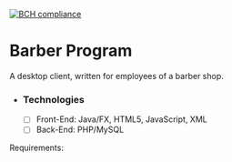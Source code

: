 [![BCH compliance](https://bettercodehub.com/edge/badge/zEndurance/BarberShop?branch=master)](https://bettercodehub.com/)

# Barber Program

A desktop client, written for employees of a barber shop. 

- ### Technologies
	- [ ] Front-End: Java/FX, HTML5, JavaScript, XML
	- [ ] Back-End: PHP/MySQL

Requirements:
